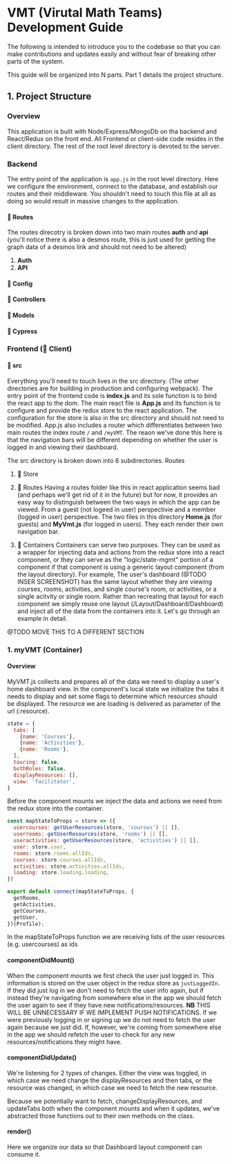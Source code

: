 # VMT (Virutal Math Teams) Development Guide

The following is intended to introduce you to the codebase so that you can make contributions and updates easily
and without fear of breaking other parts of the system. 

This guide will be organized into N parts. Part 1 details the project structure. 

## 1. Project Structure

### Overview
This application is built with Node/Express/MongoDb on tha backend and React/Redux on the front end. All Frontend or client-side code resides in the client directory. The rest of the root level directory is devoted to the server. 

### Backend 
The entry point of the application is `app.js` in the root level directory. Here we configure the environment, connect to the database, and establish our routes and their 
middleware. You shouldn't need to touch this file at all as doing so would result in massive changes to the application. 

#### 📁 Routes 
The routes direcotry is broken down into two main routes **auth** and **api** (you'll notice there is also a desmos route, this is just used for getting the graph data of a desmos link and should not need to be altered) 
1. **Auth**
2. **API**

#### 📁 Config 

#### 📁 Controllers

#### 📁 Models 

#### 📁 Cypress

### Frontend (📁 Client) 

#### 📁 src
Everything you'll need to touch lives in the src directory. (The other directories are for building in production and configuring webpack). The entry point of the frontend code is **index.js** and its sole function is to bind the react app to the dom. The main react file is **App.js** and its function is to configure and provide the redux store to the react application. The configuration for the store is also in the src directory and should not need to be modified. App.js also includes a router which differentiates between two main routes the index route `/` and `/myVMT`. The reaon we've done this here is that the navigation bars will be different depending on whether the user is logged in and viewing their dashboard.

The src directory is broken down into 6 subdirectories. Routes

1. 📁 Store

1. 📁 Routes 
Having a routes folder like this in react application seems bad (and perhaps we'll get rid of it in the future) but for now, it provides an easy way to distinguish between the two ways in which the app can be viewed. From a guest (not logeed in user) perspectivie and a member (logged in user) perspective. The two files in this directory **Home.js** (for guests) and **MyVmt.js** (for logged in users). They each render their own navigation bar. 

1. 📁 Containers 
Containers can serve two purposes. They can be used as a wrapper for injecting data and actions from the redux store into a react component, or they can serve as the "logic/state-mgmt" portion of a component if that component is using a generic layout component (from the layout directory). For example, The user's dashboard (@TODO INSER SCREENSHOT) has the same layout whether they are viewing courses, rooms, activities, and single course's room, or activities, or a single acitvity or single room. Rather than recreating that layout for each component we simply reuse one layout (/Layout/Dashboard/Dashboard) and inject all of the data from the containers into it. 
Let's go through an example in detail. 


@TODO MOVE THIS TO A DIFFERENT SECTION

### 1. myVMT (Container)
#### Overview 
MyVMT.js collects and prepares all of the data we need to display a user's home dashboard view. In the component's local state we initialize the tabs it needs to display and set some flags to determine which resources should be displayed. The resource we are loading is delivered as parameter of the url (:resource).

```javascript
state = {
  tabs: [
    {name: 'Courses'},
    {name: 'Activities'},
    {name: 'Rooms'},
  ],
  touring: false,
  bothRoles: false,
  displayResources: [],
  view: 'facilitator',
}
```

Before the component mounts we inject the data and actions we need from the redux store into the container. 

```javascript
const mapStateToProps = store => ({
  usercourses: getUserResources(store, 'courses') || [],
  userrooms: getUserResources(store, 'rooms') || [],
  useractivities: getUserResources(store, 'activities') || [],
  user: store.user,
  rooms: store.rooms.allIds,
  courses: store.courses.allIds,
  activities: store.activities.allIds,
  loading: store.loading.loading,
})

export default connect(mapStateToProps, {
  getRooms,
  getActivities,
  getCourses,
  getUser,
})(Profile);
```

In the mapStateToProps function we are receiving lists of the user resources (e.g. usercourses) as ids

#### componentDidMount()
When the component mounts we first check the user just logged in. This information is stored on the user object in the redux store as `justLoggedIn`. If they did just log in we don't need to fetch the user info again, but if instead they're navigating from somewhere else in the app we should fetch the user again to see if they have new notifications/resources. **NB** THIS WILL BE UNNECESSARY IF WE IMPLEMENT PUSH NOTIFICATIONS. If we were previously logging in or signing up we do not need to fetch the user again because we just did. If, however, we're coming from somewhere else in the app we should refetch the user to check for any new resources/notifications they might have. 

#### componentDidUpdate()
We're listening for 2 types of changes. Either the view was toggled, in which case we need change the displayResources and then tabs, or the resource was changed, in which case we need to fetch the new resource.

Because we potentially want to fetch, changeDisplayResources, and updateTabs both when the component mounts and when it updates, we've abstracted those functions out to their own methods on the class. 

#### render()
Here we organize our data so that Dashboard layout component can consume it. 